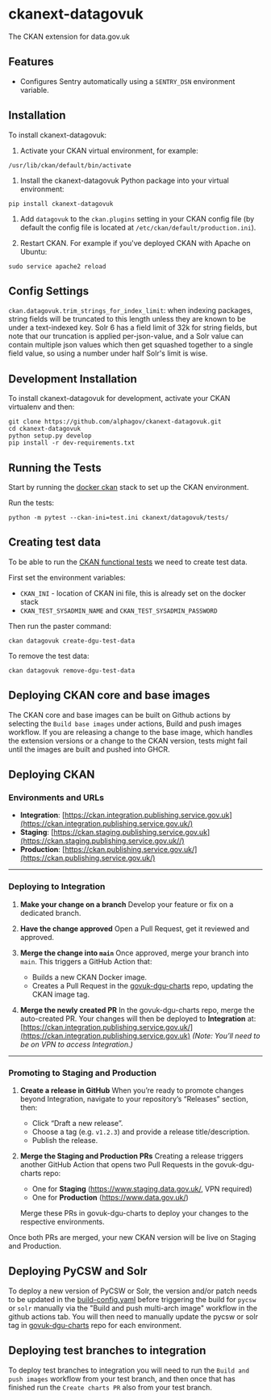 # ckanext-datagovuk

The CKAN extension for data.gov.uk

## Features

- Configures Sentry automatically using a `SENTRY_DSN` environment variable.

## Installation

To install ckanext-datagovuk:

1. Activate your CKAN virtual environment, for example:

```
/usr/lib/ckan/default/bin/activate
```

1. Install the ckanext-datagovuk Python package into your virtual environment:

```
pip install ckanext-datagovuk
```

1. Add `datagovuk` to the `ckan.plugins` setting in your CKAN config file (by default the config file is located at `/etc/ckan/default/production.ini`).

1. Restart CKAN. For example if you've deployed CKAN with Apache on Ubuntu:

```
sudo service apache2 reload
```

## Config Settings

`ckan.datagovuk.trim_strings_for_index_limit`: when indexing packages, string fields will be truncated to this length unless they are known to be under a text-indexed key. Solr 6 has a field limit of 32k for string fields, but note that our truncation is applied per-json-value, and a Solr value can contain multiple json values which then get squashed together to a single field value, so using a number under half Solr's limit is wise.

## Development Installation

To install ckanext-datagovuk for development, activate your CKAN virtualenv and
then:

```
git clone https://github.com/alphagov/ckanext-datagovuk.git
cd ckanext-datagovuk
python setup.py develop
pip install -r dev-requirements.txt
```

## Running the Tests

Start by running the [docker ckan](https://github.com/alphagov/docker-ckan#development-mode) stack to set up the CKAN environment.

Run the tests:

```
python -m pytest --ckan-ini=test.ini ckanext/datagovuk/tests/
```

## Creating test data

To be able to run the [CKAN functional tests](https://github.com/alphagov/ckan-functional-tests) we need to create test data.

First set the environment variables:

- `CKAN_INI` - location of CKAN ini file, this is already set on the docker stack
- `CKAN_TEST_SYSADMIN_NAME` and `CKAN_TEST_SYSADMIN_PASSWORD`

Then run the paster command:

```
ckan datagovuk create-dgu-test-data
```

To remove the test data:

```
ckan datagovuk remove-dgu-test-data
```

## Deploying CKAN core and base images

The CKAN core and base images can be built on Github actions by selecting the `Build base images` under actions, Build and push images workflow. If you are releasing a change to the base image, which handles the extension versions or a change to the CKAN version, tests might fail until the images are built and pushed into GHCR.

## Deploying CKAN

### Environments and URLs

- **Integration**: [https://ckan.integration.publishing.service.gov.uk](https://ckan.integration.publishing.service.gov.uk/)
- **Staging**: [https://ckan.staging.publishing.service.gov.uk](https://ckan.staging.publishing.service.gov.uk//)
- **Production**: [https://ckan.publishing.service.gov.uk/](https://ckan.publishing.service.gov.uk/)

---

### Deploying to Integration

1. **Make your change on a branch**
   Develop your feature or fix on a dedicated branch.

2. **Have the change approved**
   Open a Pull Request, get it reviewed and approved.

3. **Merge the change into `main`**
   Once approved, merge your branch into `main`. This triggers a GitHub Action that:
   - Builds a new CKAN Docker image.
   - Creates a Pull Request in the [govuk-dgu-charts](https://github.com/alphagov/govuk-dgu-charts) repo, updating the CKAN image tag.

4. **Merge the newly created PR**
   In the govuk-dgu-charts repo, merge the auto-created PR. Your changes will then be deployed to **Integration** at:
   [https://ckan.integration.publishing.service.gov.uk/](https://ckan.integration.publishing.service.gov.uk)
   *(Note: You’ll need to be on VPN to access Integration.)*

---

### Promoting to Staging and Production

1. **Create a release in GitHub**
   When you’re ready to promote changes beyond Integration, navigate to your repository’s “Releases” section, then:
   - Click “Draft a new release”.
   - Choose a tag (e.g. `v1.2.3`) and provide a release title/description.
   - Publish the release.

2. **Merge the Staging and Production PRs**
   Creating a release triggers another GitHub Action that opens two Pull Requests in the govuk-dgu-charts repo:
   - One for **Staging** (https://www.staging.data.gov.uk/, VPN required)
   - One for **Production** (https://www.data.gov.uk/)

   Merge these PRs in govuk-dgu-charts to deploy your changes to the respective environments.

Once both PRs are merged, your new CKAN version will be live on Staging and Production.

## Deploying PyCSW and Solr

To deploy a new version of PyCSW or Solr, the version and/or patch needs to be updated in the [build-config.yaml](https://github.com/alphagov/ckanext-datagovuk/blob/main/build-config.yaml) before triggering the build for `pycsw` or `solr` manually via the "Build and push multi-arch image" workflow in the github actions tab. You will then need to  manually update the pycsw or solr tag in [govuk-dgu-charts](https://github.com/alphagov/govuk-dgu-charts/tree/main/charts/ckan/images) repo for each environment.

## Deploying test branches to integration

To deploy test branches to integration you will need to run the `Build and push images` workflow from your test branch, and then once that has finished run the `Create charts PR`  also from your test branch.

